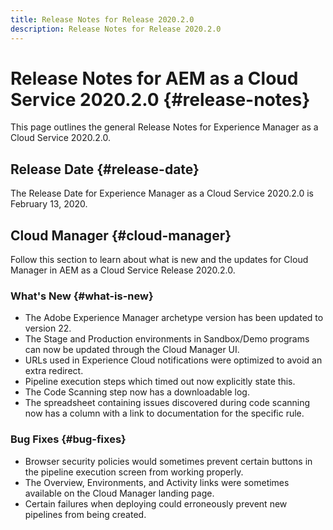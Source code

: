 ```yaml
---
title: Release Notes for Release 2020.2.0
description: Release Notes for Release 2020.2.0
---
```


# Release Notes for AEM as a Cloud Service 2020.2.0 {#release-notes}

This page outlines the general Release Notes for Experience Manager as a Cloud Service 2020.2.0.

## Release Date {#release-date}

The Release Date for Experience Manager as a Cloud Service 2020.2.0 is February 13, 2020.

## Cloud Manager {#cloud-manager}

Follow this section to learn about what is new and the updates for Cloud Manager in AEM as a Cloud Service Release 2020.2.0.

### What's New {#what-is-new}

* The Adobe Experience Manager archetype version has been updated to version 22.
* The Stage and Production environments in Sandbox/Demo programs can now be updated through the Cloud Manager UI.
* URLs used in Experience Cloud notifications were optimized to avoid an extra redirect.
* Pipeline execution steps which timed out now explicitly state this.
* The Code Scanning step now has a downloadable log.
* The spreadsheet containing issues discovered during code scanning now has a column with a link to documentation for the specific rule.

### Bug Fixes  {#bug-fixes}

* Browser security policies would sometimes prevent certain buttons in the pipeline execution screen from working properly.
* The Overview, Environments, and Activity links were sometimes available on the Cloud Manager landing page.
* Certain failures when deploying could erroneously prevent new pipelines from being created.
